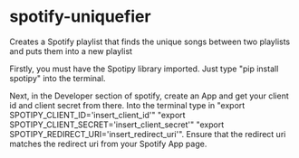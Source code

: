 # spotify-uniquefier
Creates a Spotify playlist that finds the unique songs between two playlists and puts them into a new playlist

Firstly, you must have the Spotipy library imported. Just type "pip install spotipy" into the terminal.

Next, in the Developer section of spotify, create an App and get your client id and client secret from there.
Into the terminal type in "export SPOTIPY_CLIENT_ID='insert_client_id'" "export SPOTIPY_CLIENT_SECRET='insert_client_secret'"  "export SPOTIPY_REDIRECT_URI='insert_redirect_uri'". Ensure that the redirect uri matches the redirect uri from your Spotify App page.

